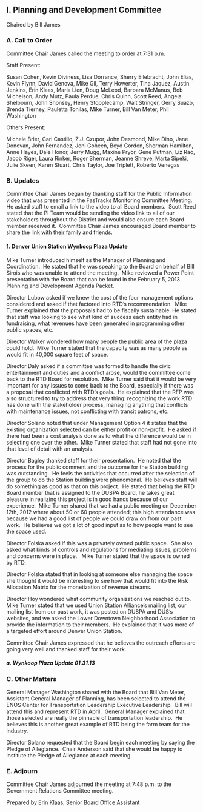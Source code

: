 ## I. Planning and Development Committee

Chaired by Bill James

### A. Call to Order

Committee Chair James called the meeting to order at 7:31 p.m.

Staff Present:

Susan Cohen, Kevin Diviness, Lisa Dorrance, Sherry Ellebracht, John Elias, Kevin Flynn, David Genova, Mike Gil, Terry Howerter, Tina Jaquez, Austin Jenkins, Erin Klaas, Marla Lien, Doug McLeod, Barbara McManus, Bob Michelson, Andy Mutz, Paula Perdue, Chris Quinn, Scott Reed, Angela Shelbourn, John Shonsey, Henry Stopplecamp, Walt Stringer, Gerry Suazo, Brenda Tierney, Pauletta Tonilas, Mike Turner, Bill Van Meter, Phil Washington

Others Present:

Michele Brier, Carl Castillo, Z.J. Czupor, John Desmond, Mike Dino, Jane Donovan, John Fernandez, Joni Goheen, Boyd Gordon, Sherman Hamilton, Anne Hayes, Dale Honor, Jerry Mugg, Maxine Pryor, Gene Putman, Liz Rao, Jacob Riger, Laura Rinker, Roger Sherman, Jeanne Shreve, Marta Sipeki, Julie Skeen, Karen Stuart, Chris Taylor, Joe Triplett, Roberto Venegas

### B. Updates

Committee Chair James began by thanking staff for the Public Information video that was presented in the FasTracks Monitoring Committee Meeting.  He asked staff to email a link to the video to all Board members.  Scott Reed stated that the PI Team would be sending the video link to all of our stakeholders throughout the District and would also ensure each Board member received it.  Committee Chair James encouraged Board member to share the link with their family and friends.

#### 1. Denver Union Station Wynkoop Plaza Update

Mike Turner introduced himself as the Manager of Planning and Coordination.  He stated that he was speaking to the Board on behalf of Bill Sirois who was unable to attend the meeting.  Mike reviewed a Power Point presentation with the Board that can be found in the February 5, 2013 Planning and Development Agenda Packet.

Director Lubow asked if we knew the cost of the four management options considered and asked if that factored into RTD’s recommendation.  Mike Turner explained that the proposals had to be fiscally sustainable.  He stated that staff was looking to see what kind of success each entity had in fundraising, what revenues have been generated in programming other public spaces, etc.

Director Walker wondered how many people the public area of the plaza could hold.  Mike Turner stated that the capacity was as many people as would fit in 40,000 square feet of space.

Director Daly asked if a committee was formed to handle the civic entertainment and duties and a conflict arose, would the committee come back to the RTD Board for resolution.  Mike Turner said that it would be very important for any issues to come back to the Board, especially if there was a proposal that conflicted with RTD’s goals.  He explained that the RFP was also structured to try to address that very thing: recognizing the work RTD has done with the stakeholder process, managing anything that conflicts with maintenance issues, not conflicting with transit patrons, etc.

Director Solano noted that under Management Option 4 it states that the existing organization selected can be either profit or non-profit.  He asked if there had been a cost analysis done as to what the difference would be in selecting one over the other.  Mike Turner stated that staff had not gone into that level of detail with an analysis.

Director Bagley thanked staff for their presentation.  He noted that the process for the public comment and the outcome for the Station building was outstanding.  He feels the activities that occurred after the selection of the group to do the Station building were phenomenal.  He believes staff will do something as good as that on this project.  He stated that being the RTD Board member that is assigned to the DUSPA Board, he takes great pleasure in realizing this project is in good hands because of our experience.  Mike Turner shared that we had a public meeting on December 12th, 2012 where about 50 or 60 people attended; this high attendance was because we had a good list of people we could draw on from our past work.  He believes we got a lot of good input as to how people want to see the space used.

Director Folska asked if this was a privately owned public space.  She also asked what kinds of controls and regulations for mediating issues, problems and concerns were in place.   Mike Turner stated that the space is owned by RTD.

Director Folska stated that in looking at someone else managing the space she thought it would be interesting to see how that would fit into the Risk Allocation Matrix for the monetization of revenue streams.

Director Hoy wondered what community organizations we reached out to.  Mike Turner stated that we used Union Station Alliance’s mailing list, our mailing list from our past work, it was posted on DUSPA and DUS’s websites, and we asked the Lower Downtown Neighborhood Association to provide the information to their members.  He explained that it was more of a targeted effort around Denver Union Station.

Committee Chair James expressed that he believes the outreach efforts are going very well and thanked staff for their work.

##### a. Wynkoop Plaza Update 01.31.13

### C. Other Matters

General Manager Washington shared with the Board that Bill Van Meter, Assistant General Manager of Planning, has been selected to attend the ENOS Center for Transportation Leadership Executive Leadership.  Bill will attend this and represent RTD in April.  General Manager explained that those selected are really the pinnacle of transportation leadership.  He believes this is another great example of RTD being the farm team for the industry.

Director Solano requested that the Board begin each meeting by saying the Pledge of Allegiance.  Chair Anderson said that she would be happy to institute the Pledge of Allegiance at each meeting.

### E. Adjourn

Committee Chair James adjourned the meeting at 7:48 p.m. to the Government Relations Committee meeting.

Prepared by Erin Klaas, Senior Board Office Assistant